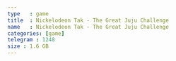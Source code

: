 ```yaml
---
type   : game
title  : Nickelodeon Tak - The Great Juju Challenge
name   : Nickelodeon Tak - The Great Juju Challenge
categories: [game]
telegram : 1248
size : 1.6 GB
---
```



